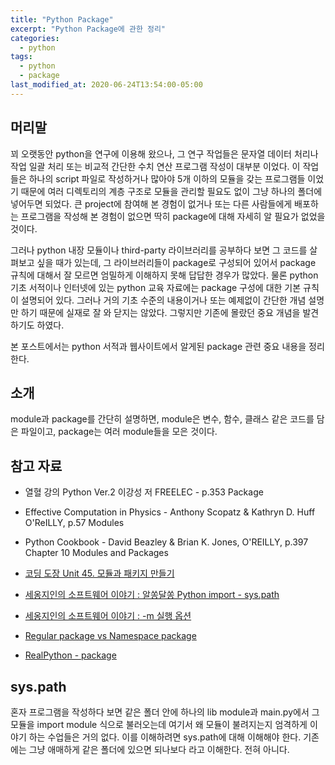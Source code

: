 ```yaml
---
title: "Python Package"
excerpt: "Python Package에 관한 정리"
categories:
  - python
tags:
  - python
  - package
last_modified_at: 2020-06-24T13:54:00-05:00
---
```






## 머리말

꾀 오랫동안 python을 연구에 이용해 왔으나, 그 연구 작업들은 문자열 데이터 처리나 작업 일괄 처리 또는 비교적 간단한 수치 연산 프로그램 작성이 대부분 이었다. 이 작업들은 하나의 script 파일로 작성하거나 많아야 5개 이하의 모듈을 갖는 프로그램들 이었기 때문에 여러 디렉토리의 계층 구조로 모듈을 관리할 필요도 없이 그냥 하나의 폴더에 넣어두면 되었다. 큰 project에 참여해 본 경험이 없거나 또는 다른 사람들에게 배포하는 프로그램을 작성해 본 경험이 없으면 딱히 package에 대해 자세히 알 필요가 없었을 것이다.

그러나 python 내장 모듈이나 third-party 라이브러리를 공부하다 보면 그 코드를 살펴보고 싶을 때가 있는데, 그 라이브러리들이 package로 구성되어 있어서 package 규칙에 대해서 잘 모르면 엄밀하게 이해하지 못해 답답한 경우가 많았다. 물론 python 기초 서적이나 인터넷에 있는 python 교육 자료에는 package 구성에 대한 기본 규칙이 설명되어 있다. 그러나 거의 기초 수준의 내용이거나 또는 예제없이 간단한 개념 설명만 하기 때문에 실재로 잘 와 닫지는 않았다. 그렇지만 기존에 몰랐던 중요 개념을 발견하기도 하였다.

본 포스트에서는 python 서적과 웹사이트에서 알게된 package 관련 중요 내용을 정리한다.



## 소개

module과 package를 간단히 설명하면, module은 변수, 함수, 클래스 같은 코드를 담은 파일이고, package는 여러 module들을 모은 것이다.



## 참고 자료

* 열혈 강의 Python Ver.2 이강성 저 FREELEC - p.353 Package

* Effective Computation in Physics - Anthony Scopatz & Kathryn D. Huff O'ReILLY, p.57 Modules
* Python Cookbook - David Beazley & Brian K. Jones, O'REILLY, p.397 Chapter 10 Modules and Packages
* [코딩 도장 Unit 45. 모듈과 패키지 만들기](https://dojang.io/mod/page/view.php?id=2447)
* [세옹지인의 소프트웨어 이야기 : 알쏭달쏭 Python import - sys.path](https://jins-sw.tistory.com/17?category=858374)
* [세옹지인의 소프트웨어 이야기 : -m 실행 옵션](https://jins-sw.tistory.com/22?category=858374)
* [Regular package vs Namespace package](https://yonghyuc.wordpress.com/2019/09/21/regular-package-vs-namespace-package/)
* [RealPython - package](https://realpython.com/search?q=package)



## sys.path

혼자 프로그램을 작성하다 보면 같은 폴더 안에 하나의 lib module과 main.py에서 그 모듈을 import module 식으로 불러오는데 여기서 왜 모듈이 불려지는지 엄격하게 이야기 하는 수업들은 거의 없다. 이를 이해하려면 sys.path에 대해 이해해야 한다. 기존에는 그냥 애매하게 같은 폴더에 있으면 되나보다 라고 이해한다. 전혀 아니다.